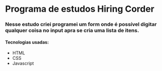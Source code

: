 # Programa de estudos Hiring Corder 



### Nesse estudo criei programei um form onde é possível digitar qualquer coisa no input apra se cria uma lista de itens. 

#### Tecnologias usadas: 

* HTML
* CSS 
* Javascript 
